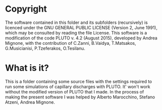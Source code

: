 # Copyright
The software contained in this folder and its subfolders (recursively) is licenced under the GNU GENERAL PUBLIC LICENSE (Version 2, June 1991), which may be consulted by reading the file License.
This software is a modification of the code PLUTO v. 4.2 (August 2015), developed by Andrea Mignone, with the contribution of C.Zanni, B.Vaidya, T.Matsakos, G.Musicianisi, P.Tzeferakos, O.Tesilanu.
# What is it?
This is a folder containing some source files with the settings required to run some simulations of capillary discharges with PLUTO. It' won't work without the modified version of PLUTO that I made. In the process of making the present software I was helped by Alberto Marocchino, Stefano Atzeni, Andrea Mignone.
